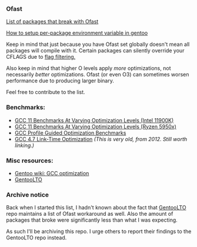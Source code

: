 ### Ofast

[List of packages that break with Ofast](https://github.com/N-R-K/Ofast/blob/master/package.env)

[How to setup per-package environment variable in gentoo](https://wiki.gentoo.org/wiki/Handbook:AMD64/Portage/Advanced#Per-package_environment_variables)

Keep in mind that just because you have Ofast set globally doesn't mean all packages will compile with it. Certain packages can silently override your CFLAGS due to [flag filtering.](https://wiki.gentoo.org/wiki/GCC_optimization#What_about_redundant_flags.3F)

Also keep in mind that higher O levels apply *more* optimizations, not necessarily *better* optimizations. Ofast (or even O3) can sometimes worsen performance due to producing larger binary.

Feel free to contribute to the list.


### Benchmarks:

- [GCC 11 Benchmarks At Varying Optimization Levels (Intel 11900K)](https://www.phoronix.com/scan.php?page=article&item=gcc11-rocket-opts&num=2)
- [GCC 11 Benchmarks At Varying Optimization Levels (Ryzen 5950x)](https://www.phoronix.com/scan.php?page=article&item=amd-5950x-gcc11&num=2)
- [GCC Profile Guided Optimization Benchmarks](https://www.phoronix.com/scan.php?page=news_item&px=GCC-PGO-Benchmarks-5950X)
- [GCC 4.7 Link-Time Optimization](https://www.phoronix.com/scan.php?page=article&item=gcc_471_lto&num=2) *(This is very old, from 2012. Still worth linking.)*

### Misc resources:

- [Gentoo wiki: GCC optimization](https://wiki.gentoo.org/wiki/GCC_optimization)
- [GentooLTO][]


### Archive notice

Back when I started this list, I hadn't known about the fact that [GentooLTO][]
repo maintains a list of Ofast workaround as well. Also the amount of packages
that broke were significantly less than what I was expecting.

As such I'll be archiving this repo. I urge others to report their findings to
the GentooLTO repo instead.

[GentooLTO]: https://github.com/InBetweenNames/gentooLTO
